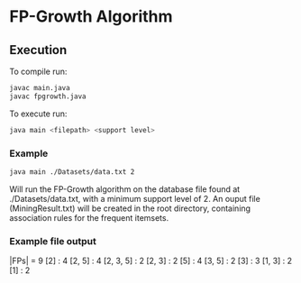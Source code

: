 # FP-Growth Algorithm

## Execution

To compile run:

```bash
javac main.java
javac fpgrowth.java
```

To execute run:

```bash
java main <filepath> <support level>
```

### Example

```bash
java main ./Datasets/data.txt 2
```

Will run the FP-Growth algorithm on the database file found at ./Datasets/data.txt, with a minimum support level of 2. An ouput file (MiningResult.txt) will be created in the root directory, containing association rules for the frequent itemsets.

### Example file output

|FPs| = 9
[2] : 4
[2, 5] : 4
[2, 3, 5] : 2
[2, 3] : 2
[5] : 4
[3, 5] : 2
[3] : 3
[1, 3] : 2
[1] : 2